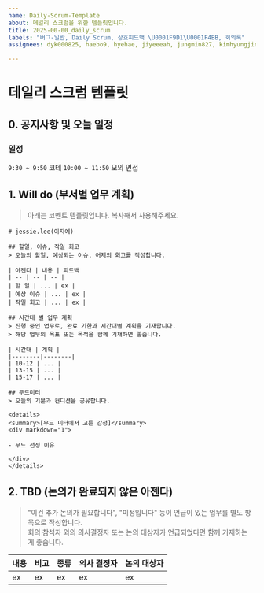 ```yaml
---
name: Daily-Scrum-Template
about: 데일리 스크럼을 위한 템플릿입니다.
title: 2025-00-00_daily_scrum
labels: "버그-일반, Daily Scrum, 상호피드백 \U0001F9D1‍\U0001F4BB, 회의록"
assignees: dyk000825, haebo9, hyehae, jiyeeeah, jungmin827, kimhyungjin1125, sophiness

---
```


# 데일리 스크럼 템플릿
## 0. 공지사항 및 오늘 일정

### 일정
`9:30 ~ 9:50` 코테
`10:00 ~ 11:50` 모의 면접

## 1. Will do (부서별 업무 계획)

> 아래는 코멘트 템플릿입니다.
> 복사해서 사용해주세요.

```
# jessie.lee(이지예)

## 할일, 이슈, 작일 회고
> 오늘의 할일, 예상되는 이슈, 어제의 회고를 작성합니다.

| 아젠다 | 내용 | 피드백
| -- | -- | -- |
| 할 일 | ... | ex |  
| 예상 이슈 | ... | ex |
| 작일 회고 | ... | ex |  

## 시간대 별 업무 계획
> 진행 중인 업무로, 완료 기한과 시간대별 계획을 기재합니다.  
> 해당 업무의 목표 또는 목적을 함께 기재하면 좋습니다.

| 시간대 | 계획 |
|--------|--------|
| 10-12 | ... |
| 13-15 | ... |
| 15-17 | ... |

## 무드미터
> 오늘의 기분과 컨디션을 공유합니다.

<details>
<summary>[무드 미터에서 고른 감정]</summary>
<div markdown="1">

- 무드 선정 이유

</div>
</details>

```

## 2. TBD (논의가 완료되지 않은 아젠다)
> "이건 추가 논의가 필요합니다", "미정입니다" 등이 언급이 있는 업무를 별도 항목으로 작성합니다.  
> 회의 참석자 외의 의사결정자 또는 논의 대상자가 언급되었다면 함께 기재하는 게 좋습니다.

| 내용 | 비고 | 종류 | 의사 결정자 | 논의 대상자 |
|------|------|------|------------|------------|
| ex | ex | ex | ex | ex |
